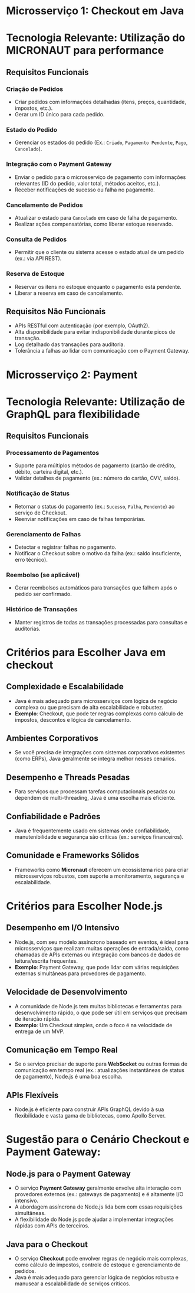 # Microsserviço 1: Checkout em Java
# Tecnologia Relevante: Utilização do MICRONAUT para performance

## Requisitos Funcionais

### Criação de Pedidos
- Criar pedidos com informações detalhadas (itens, preços, quantidade, impostos, etc.).
- Gerar um ID único para cada pedido.

### Estado do Pedido
- Gerenciar os estados do pedido (Ex.: `Criado`, `Pagamento Pendente`, `Pago`, `Cancelado`).

### Integração com o Payment Gateway
- Enviar o pedido para o microsserviço de pagamento com informações relevantes (ID do pedido, valor total, métodos aceitos, etc.).
- Receber notificações de sucesso ou falha no pagamento.

### Cancelamento de Pedidos
- Atualizar o estado para `Cancelado` em caso de falha de pagamento.
- Realizar ações compensatórias, como liberar estoque reservado.

### Consulta de Pedidos
- Permitir que o cliente ou sistema acesse o estado atual de um pedido (ex.: via API REST).

### Reserva de Estoque
- Reservar os itens no estoque enquanto o pagamento está pendente.
- Liberar a reserva em caso de cancelamento.

## Requisitos Não Funcionais
- APIs RESTful com autenticação (por exemplo, OAuth2).
- Alta disponibilidade para evitar indisponibilidade durante picos de transação.
- Log detalhado das transações para auditoria.
- Tolerância a falhas ao lidar com comunicação com o Payment Gateway.

# Microsserviço 2: Payment
# Tecnologia Relevante: Utilização de GraphQL para flexibilidade

## Requisitos Funcionais

### Processamento de Pagamentos
- Suporte para múltiplos métodos de pagamento (cartão de crédito, débito, carteira digital, etc.).
- Validar detalhes de pagamento (ex.: número do cartão, CVV, saldo).

### Notificação de Status
- Retornar o status do pagamento (ex.: `Sucesso`, `Falha`, `Pendente`) ao serviço de Checkout.
- Reenviar notificações em caso de falhas temporárias.

### Gerenciamento de Falhas
- Detectar e registrar falhas no pagamento.
- Notificar o Checkout sobre o motivo da falha (ex.: saldo insuficiente, erro técnico).

### Reembolso (se aplicável)
- Gerar reembolsos automáticos para transações que falhem após o pedido ser confirmado.

### Histórico de Transações
- Manter registros de todas as transações processadas para consultas e auditorias.


# Critérios para Escolher Java em checkout

## Complexidade e Escalabilidade
- Java é mais adequado para microsserviços com lógica de negócio complexa ou que precisam de alta escalabilidade e robustez.
- **Exemplo**: Checkout, que pode ter regras complexas como cálculo de impostos, descontos e lógica de cancelamento.

## Ambientes Corporativos
- Se você precisa de integrações com sistemas corporativos existentes (como ERPs), Java geralmente se integra melhor nesses cenários.

## Desempenho e Threads Pesadas
- Para serviços que processam tarefas computacionais pesadas ou dependem de multi-threading, Java é uma escolha mais eficiente.

## Confiabilidade e Padrões
- Java é frequentemente usado em sistemas onde confiabilidade, manutenibilidade e segurança são críticas (ex.: serviços financeiros).

## Comunidade e Frameworks Sólidos
- Frameworks como **Micronaut** oferecem um ecossistema rico para criar microsserviços robustos, com suporte a monitoramento, segurança e escalabilidade.

# Critérios para Escolher Node.js

## Desempenho em I/O Intensivo
- Node.js, com seu modelo assíncrono baseado em eventos, é ideal para microsserviços que realizam muitas operações de entrada/saída, como chamadas de APIs externas ou integração com bancos de dados de leitura/escrita frequentes.
- **Exemplo**: Payment Gateway, que pode lidar com várias requisições externas simultâneas para provedores de pagamento.

## Velocidade de Desenvolvimento
- A comunidade de Node.js tem muitas bibliotecas e ferramentas para desenvolvimento rápido, o que pode ser útil em serviços que precisam de iteração rápida.
- **Exemplo**: Um Checkout simples, onde o foco é na velocidade de entrega de um MVP.

## Comunicação em Tempo Real
- Se o serviço precisar de suporte para **WebSocket** ou outras formas de comunicação em tempo real (ex.: atualizações instantâneas de status de pagamento), Node.js é uma boa escolha.

## APIs Flexíveis
- Node.js é eficiente para construir APIs GraphQL devido à sua flexibilidade e vasta gama de bibliotecas, como Apollo Server.


# Sugestão para o Cenário Checkout e Payment Gateway:

## Node.js para o Payment Gateway
- O serviço **Payment Gateway** geralmente envolve alta interação com provedores externos (ex.: gateways de pagamento) e é altamente I/O intensivo.
- A abordagem assíncrona de Node.js lida bem com essas requisições simultâneas.
- A flexibilidade do Node.js pode ajudar a implementar integrações rápidas com APIs de terceiros.

## Java para o Checkout
- O serviço **Checkout** pode envolver regras de negócio mais complexas, como cálculo de impostos, controle de estoque e gerenciamento de pedidos.
- Java é mais adequado para gerenciar lógica de negócios robusta e manusear a escalabilidade de serviços críticos.
